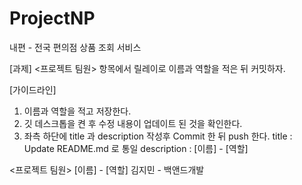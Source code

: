 # ProjectNP
내편 - 전국 편의점 상품 조회 서비스

[과제]
<프로젝트 팀원> 항목에서
릴레이로 이름과 역할을 적은 뒤 커밋하자.

[가이드라인]
1. 이름과 역할을 적고 저장한다.
2. 깃 데스크톱을 켠 후 수정 내용이 업데이트 된 것을 확인한다.
3. 좌측 하단에 title 과 description 작성후 Commit 한 뒤 push 한다.
title       : Update README.md 로 통일
description : [이름] - [역할]




<프로젝트 팀원>
[이름] - [역할]
김지민 - 백앤드개발


